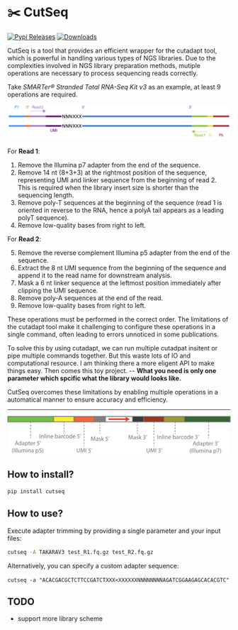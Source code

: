 # ✂️ CutSeq

[![Pypi Releases](https://img.shields.io/pypi/v/cutseq.svg)](https://pypi.python.org/pypi/cutseq)
[![Downloads](https://pepy.tech/badge/cutseq)](https://pepy.tech/project/cutseq)

CutSeq is a tool that provides an efficient wrapper for the cutadapt tool, which is powerful in handling various types of NGS libraries.
Due to the complexities involved in NGS library preparation methods, mutiple operations are necessary to process sequencing reads correctly.

Take _SMARTer® Stranded Total RNA-Seq Kit v3_ as an example, at least 9 operations are required.

![](./docs/takaraV3.png)

For **Read 1**:

1.  Remove the Illumina p7 adapter from the end of the sequence.
2.  Remove 14 nt (8+3+3) at the rightmost position of the sequence, representing UMI and linker sequence from the beginning of read 2. This is required when the library insert size is shorter than the sequencing length.
3.  Remove poly-T sequences at the beginning of the sequence (read 1 is oriented in reverse to the RNA, hence a polyA tail appears as a leading polyT sequence).
4.  Remove low-quality bases from right to left.

For **Read 2**:

5.  Remove the reverse complement Illumina p5 adapter from the end of the sequence.
6.  Extract the 8 nt UMI sequence from the beginning of the sequence and append it to the read name for downstream analysis.
7.  Mask a 6 nt linker sequence at the leftmost position immediately after clipping the UMI sequence.
8.  Remove poly-A sequences at the end of the read.
9.  Remove low-quality bases from right to left.

These operations must be performed in the correct order. The limitations of the cutadapt tool make it challenging to configure these operations in a single command, often leading to errors unnoticed in some publications.

To solve this by using cutadapt, we can run multiple cutadpat insitent or pipe multiple commands together. But this waste lots of IO and computational resource. I am thinking there a more eligent API to make things easy. Then comes this toy project.
-- **What you need is only one parameter which spcific what the library would looks like.**

CutSeq overcomes these limitations by enabling multiple operations in a automatical manner to ensure accuracy and efficiency.

---

![](./docs/explain_library.png)

## How to install?

```bash
pip install cutseq
```

## How to use?

Execute adapter trimming by providing a single parameter and your input files:

```bash
cutseq -A TAKARAV3 test_R1.fq.gz test_R2.fq.gz
```

Alternatively, you can specify a custom adapter sequence:

`cutseq -a "ACACGACGCTCTTCCGATCTXXX<XXXXXXNNNNNNNNAGATCGGAAGAGCACACGTC"`

## TODO

- support more library scheme
